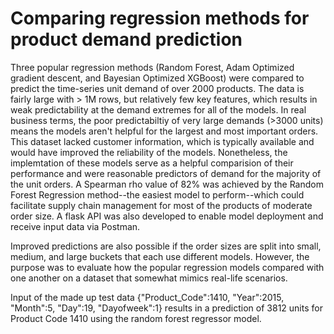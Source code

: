 # Comparing regression methods for product demand prediction
Three popular regression methods (Random Forest, Adam Optimized gradient descent, and Bayesian Optimized XGBoost) were compared to predict the time-series unit demand of over 2000 products. The data is fairly large with > 1M rows, but relatively few key features, which results in weak predictability at the demand extremes for all of the models. In real business terms, the poor predictabiltiy of very large demands (>3000 units) means the models aren't helpful for the largest and most important orders. This dataset lacked customer information, which is typically available and would have improved the reliability of the models. Nonetheless, the implemtation of these models serve as a helpful comparision of their performance and were reasonable predictors of demand for the majority of the unit orders. A Spearman rho value of 82% was achieved by the Random Forest Regression method--the easiest model to perform--which could facilitate supply chain management for most of the products of moderate order size. A flask API was also developed to enable model deployment and receive input data via Postman.

Improved predictions are also possible if the order sizes are split into small, medium, and large buckets that each use different models. However, the purpose was to evaluate how the popular regression models compared with one another on a dataset that somewhat mimics real-life scenarios.

Input of the made up test data {"Product_Code":1410, "Year":2015, "Month":5, "Day":19, "Dayofweek":1} results in a prediction of 3812 units for Product Code 1410 using the random forest regressor model.
